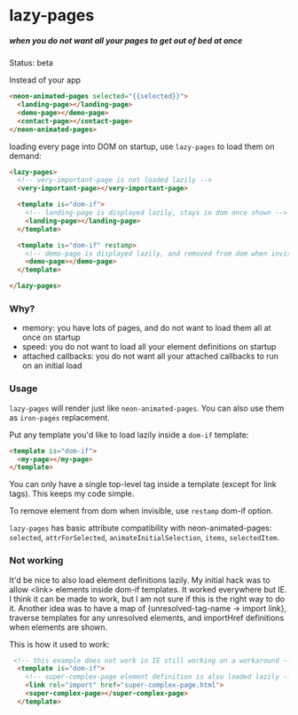 # lazy-pages
##### when you do not want all your pages to get out of bed at once

Status: beta

Instead of your app
```html
<neon-animated-pages selected="{{selected}}">
  <landing-page></landing-page>
  <demo-page></demo-page>
  <contact-page></contact-page>
</neon-animated-pages>
```
loading every page into DOM on startup, use `lazy-pages` to load them on demand:
```html
<lazy-pages>
  <!-- very-important-page is not loaded lazily -->
  <very-important-page></very-important-page>

  <template is="dom-if">
    <!-- landing-page is displayed lazily, stays in dom once shown -->
    <landing-page></landing-page>
  </template>

  <template is="dom-if" restamp>
    <!-- demo-page is displayed lazily, and removed from dom when invisible -->
    <demo-page></demo-page>
  </template>

</lazy-pages>

```

### Why?
- memory: you have lots of pages, and do not want to load them all at once on startup
- speed: you do not want to load all your element definitions on startup
- attached callbacks: you do not want all your attached callbacks to run on an initial load

### Usage

`lazy-pages` will render just like `neon-animated-pages`. You can also use them as `iron-pages` replacement.

Put any template you'd like to load lazily inside a `dom-if` template:

```html
<template is="dom-if">
  <my-page></my-page>
</template>
```

You can only have a single top-level tag inside a template (except for link tags). This keeps my code simple.

To remove element from dom when invisible, use `restamp` dom-if option.

`lazy-pages` has basic attribute compatibility with neon-animated-pages: `selected`, `attrForSelected`, `animateInitialSelection`, `items`, `selectedItem`.

### Not working

It'd be nice to also load element definitions lazily. My initial hack was
to allow &lt;link&gt; elements inside dom-if templates. It worked everywhere but IE.
I think it can be made to work, but I am not sure if this is the right way to do it.
Another idea was to have a map of {unresolved-tag-name -> import link}, traverse templates
for any unresolved elements, and importHref definitions when elements are shown.

This is how it used to work:
```html
 <!-- this example does not work in IE still working on a workaround -->
  <template is="dom-if">
    <!-- super-complex-page element definition is also loaded lazily -->
    <link rel="import" href="super-complex-page.html">
    <super-complex-page></super-complex-page>
  </template>
```

